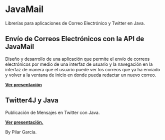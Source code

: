 # JavaMail

Librerías para aplicaciones de Correo Electrónico y Twitter en Java.

## Envío de Correos Electrónicos con la API de JavaMail
Diseño y desarrollo de una aplicación que permite el envío de correos electrónicos por medio de una interfaz de usuario y la navegación en la interfaz de manera que el usuario puede ver los correos que ya ha enviado y volver a la ventana de inicio en donde pueda redactar un nuevo correo.

**<a href="https://github.com/pilargarcialugo/java-mail-and-twitter-apis/blob/master/Presentacion_JavaMailAPI.pdf" target="_blank">Ver presentación</a>**

## Twitter4J y Java
Publicación de Mensajes en Twitter con Java.

**<a href="https://github.com/pilargarcialugo/java-mail-and-twitter-apis/blob/master/Presentacion_TwitterAPIJava.pdf" target="_blank">Ver presentación.</a>**



By Pilar García.
